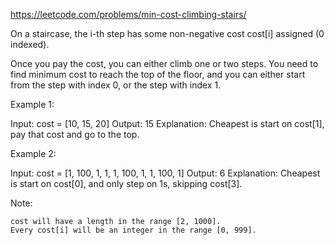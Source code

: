 https://leetcode.com/problems/min-cost-climbing-stairs/

 On a staircase, the i-th step has some non-negative cost cost[i] assigned (0 indexed).

Once you pay the cost, you can either climb one or two steps. You need to find minimum cost to reach the top of the floor, and you can either start from the step with index 0, or the step with index 1.

Example 1:

Input: cost = [10, 15, 20]
Output: 15
Explanation: Cheapest is start on cost[1], pay that cost and go to the top.

Example 2:

Input: cost = [1, 100, 1, 1, 1, 100, 1, 1, 100, 1]
Output: 6
Explanation: Cheapest is start on cost[0], and only step on 1s, skipping cost[3].

Note:

    cost will have a length in the range [2, 1000].
    Every cost[i] will be an integer in the range [0, 999].

